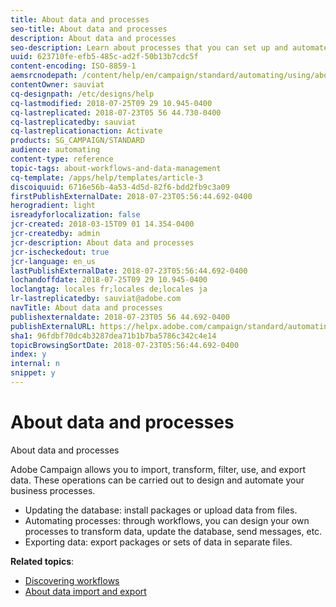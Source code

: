 ```yaml
---
title: About data and processes
seo-title: About data and processes
description: About data and processes
seo-description: Learn about processes that you can set up and automate with Adobe Campaign.
uuid: 623710fe-efb5-485c-ad2f-50b13b7cdc5f
content-encoding: ISO-8859-1
aemsrcnodepath: /content/help/en/campaign/standard/automating/using/about-data-and-processes
contentOwner: sauviat
cq-designpath: /etc/designs/help
cq-lastmodified: 2018-07-25T09 29 10.945-0400
cq-lastreplicated: 2018-07-23T05 56 44.730-0400
cq-lastreplicatedby: sauviat
cq-lastreplicationaction: Activate
products: SG_CAMPAIGN/STANDARD
audience: automating
content-type: reference
topic-tags: about-workflows-and-data-management
cq-template: /apps/help/templates/article-3
discoiquuid: 6716e56b-4a53-4d5d-82f6-bdd2fb9c3a09
firstPublishExternalDate: 2018-07-23T05:56:44.692-0400
herogradient: light
isreadyforlocalization: false
jcr-created: 2018-03-15T09 01 14.354-0400
jcr-createdby: admin
jcr-description: About data and processes
jcr-ischeckedout: true
jcr-language: en_us
lastPublishExternalDate: 2018-07-23T05:56:44.692-0400
lochandoffdate: 2018-07-25T09 29 10.945-0400
loclangtag: locales fr;locales de;locales ja
lr-lastreplicatedby: sauviat@adobe.com
navTitle: About data and processes
publishexternaldate: 2018-07-23T05 56 44.692-0400
publishExternalURL: https://helpx.adobe.com/campaign/standard/automating/using/about-data-and-processes.html
sha1: 96fdbf70dc4b3287dea71b1b7ba5786c342c4e14
topicBrowsingSortDate: 2018-07-23T05:56:44.692-0400
index: y
internal: n
snippet: y
---
```


# About data and processes

About data and processes

Adobe Campaign allows you to import, transform, filter, use, and export data. These operations can be carried out to design and automate your business processes.

* Updating the database: install packages or upload data from files.
* Automating processes: through workflows, you can design your own processes to transform data, update the database, send messages, etc.
* Exporting data: export packages or sets of data in separate files.

**Related topics**:

* [Discovering workflows](../../automating/using/discovering-workflows.md)
* [About data import and export](../../automating/using/about-data-import-and-export.md)

